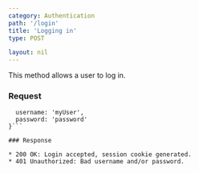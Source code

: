 ```yaml
---
category: Authentication
path: '/login'
title: 'Logging in'
type: POST

layout: nil
---
```


This method allows a user to log in.

### Request

```{
  username: 'myUser',
  password: 'password'
}```

### Response

* 200 OK: Login accepted, session cookie generated.
* 401 Unauthorized: Bad username and/or password.
